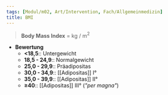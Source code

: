 ```yaml
---
tags: [Modul/m02, Art/Intervention, Fach/Allgemeinmedizin]
title: BMI
---
```

> **Body Mass Index** = kg / m$^{2}$
- **Bewertung**
	- **<18,5**:: Untergewicht
	- **18,5 - 24,9**:: Normalgewicht
	- **25,0 - 29,9**:: Präadipositas
	- **30,0 - 34,9**:: [[Adipositas]] I°
	- **35,0 - 39,9**:: [[Adipositas]] II°
	- **≥40**:: [[Adipositas]] III° (*"per magna"*)